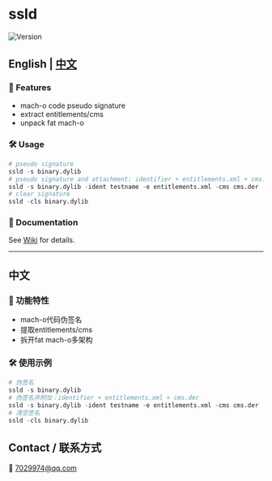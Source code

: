 # ssld
![Version](https://img.shields.io/badge/version-1.0-green)

## English | [中文](#中文)

### 🚀 Features
- mach-o code pseudo signature
- extract entitlements/cms
- unpack fat mach-o

### 🛠 Usage
```python
# pseudo signature
ssld -s binary.dylib
# pseudo signature and attachment: identifier + entitlements.xml + cms.der
ssld -s binary.dylib -ident testname -e entitlements.xml -cms cms.der
# clear signature
ssld -cls binary.dylib
```

### 📝 Documentation
See [Wiki](https://github.com/username/repo/wiki) for details.

---

## 中文

### 🚀 功能特性
- mach-o代码伪签名
- 提取entitlements/cms
- 拆开fat mach-o多架构

### 🛠 使用示例
```python
# 伪签名
ssld -s binary.dylib
# 伪签名并附加：identifier + entitlements.xml + cms.der
ssld -s binary.dylib -ident testname -e entitlements.xml -cms cms.der
# 清空签名
ssld -cls binary.dylib
```

## Contact / 联系方式  
📧 7029974@qq.com 
